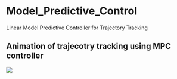 # Model_Predictive_Control
Linear Model Predictive Controller for Trajectory Tracking

## Animation of trajecotry tracking using MPC controller 
![](https://github.com/jiangjingxue/Model_Predictive_Control_2023/blob/main/GAtuned_mpc.gif)
